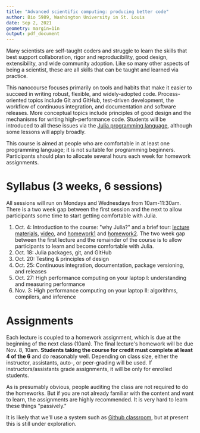 ```yaml
---
title: "Advanced scientific computing: producing better code"
author: Bio 5989, Washington University in St. Louis
date: Sep 2, 2021
geometry: margin=1in
output: pdf_document
---
```


Many scientists are self-taught coders and struggle to learn the skills that best support collaboration, rigor and reproducibility, good design, extensibility, and wide community adoption.  Like so many other aspects of being a scientist, these are all skills that can be taught and learned via practice.

This nanocourse focuses primarily on tools and habits that make it easier to succeed in writing robust, flexible, and widely-adopted code.  Process-oriented topics include Git and GitHub, test-driven development, the workflow of continuous integration, and documentation and software releases.  More conceptual topics include principles of good design and the mechanisms for writing high-performance code.  Students will be introduced to all these issues via the [Julia programming language](https://julialang.org/), although some lessons will apply broadly.

This course is aimed at people who are comfortable in at least one programming language; it is not suitable for programming beginners.  Participants should plan to allocate several hours each week for homework assignments.

# Syllabus (3 weeks, 6 sessions)

All sessions will run on Mondays and Wednesdays from 10am-11:30am.  There is a two week gap between the first session and the next to allow participants some time to start getting comfortable with Julia.

1. Oct. 4: Introduction to the course: "why Julia?" and a brief tour: [lecture materials](../lectures/intro/intro-julia.ipynb), [video](https://www.youtube.com/watch?v=x4oi0IKf52w&list=PL-G47MxHVTewUm5ywggLvmbUCNOD2RbKA&index=2), and [homework1](../homeworks/learning_julia1.md) and [homework2](../homeworks/learning_julia2.md). The two week gap between the first lecture and the remainder of the course is to allow participants to learn and become comfortable with Julia.
2. Oct. 18: Julia packages, git, and GitHub
3. Oct. 20: Testing & principles of design
4. Oct. 25: Continuous integration, documentation, package versioning, and releases
5. Oct. 27: High performance computing on your laptop I: understanding and measuring performance
6. Nov. 3: High performance computing on your laptop II: algorithms, compilers, and inference

# Assignments

Each lecture is coupled to a homework assignment, which is due at the beginning of the next class (10am).  The final lecture's homework will be due Nov. 8, 10am. **Students taking the course for credit must complete at least 4 of the 6** and do reasonably well.  Depending on class size, either the instructor, assistants, auto-, or peer-grading will be used. If instructors/assistants grade assignments, it will be only for enrolled students.

As is presumably obvious, people auditing the class are not required to do the homeworks. But if you are not already familiar with the content and want to learn, the assignments are highly recommended. It is very hard to learn these things "passively."

It is likely that we'll use a system such as [Github classroom](https://classroom.github.com/), but at present this is still under exploration.

